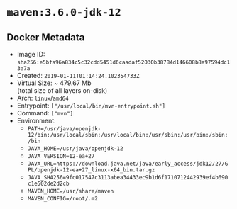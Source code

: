 # `maven:3.6.0-jdk-12`

## Docker Metadata

- Image ID: `sha256:e5bfa96a834c5c32cdd5451d6caadaf52030b38784d146608b8a97594dc13a7a`
- Created: `2019-01-11T01:14:24.102354733Z`
- Virtual Size: ~ 479.67 Mb  
  (total size of all layers on-disk)
- Arch: `linux`/`amd64`
- Entrypoint: `["/usr/local/bin/mvn-entrypoint.sh"]`
- Command: `["mvn"]`
- Environment:
  - `PATH=/usr/java/openjdk-12/bin:/usr/local/sbin:/usr/local/bin:/usr/sbin:/usr/bin:/sbin:/bin`
  - `JAVA_HOME=/usr/java/openjdk-12`
  - `JAVA_VERSION=12-ea+27`
  - `JAVA_URL=https://download.java.net/java/early_access/jdk12/27/GPL/openjdk-12-ea+27_linux-x64_bin.tar.gz`
  - `JAVA_SHA256=9fc017547c3113abea34433ec9b1d6f1710712442939ef4b690c1e502de2d2cb`
  - `MAVEN_HOME=/usr/share/maven`
  - `MAVEN_CONFIG=/root/.m2`
